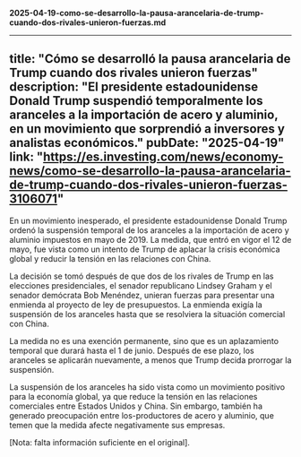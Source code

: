**2025-04-19-como-se-desarrollo-la-pausa-arancelaria-de-trump-cuando-dos-rivales-unieron-fuerzas.md**

---
title: "Cómo se desarrolló la pausa arancelaria de Trump cuando dos rivales unieron fuerzas"
description: "El presidente estadounidense Donald Trump suspendió temporalmente los aranceles a la importación de acero y aluminio, en un movimiento que sorprendió a inversores y analistas económicos."
pubDate: "2025-04-19"
link: "https://es.investing.com/news/economy-news/como-se-desarrollo-la-pausa-arancelaria-de-trump-cuando-dos-rivales-unieron-fuerzas-3106071"
---

En un movimiento inesperado, el presidente estadounidense Donald Trump ordenó la suspensión temporal de los aranceles a la importación de acero y aluminio impuestos en mayo de 2019. La medida, que entró en vigor el 12 de mayo, fue vista como un intento de Trump de aplacar la crisis económica global y reducir la tensión en las relaciones con China.

La decisión se tomó después de que dos de los rivales de Trump en las elecciones presidenciales, el senador republicano Lindsey Graham y el senador demócrata Bob Menéndez, unieran fuerzas para presentar una enmienda al proyecto de ley de presupuestos. La enmienda exigía la suspensión de los aranceles hasta que se resolviera la situación comercial con China.

La medida no es una exención permanente, sino que es un aplazamiento temporal que durará hasta el 1 de junio. Después de ese plazo, los aranceles se aplicarán nuevamente, a menos que Trump decida prorrogar la suspensión.

La suspensión de los aranceles ha sido vista como un movimiento positivo para la economía global, ya que reduce la tensión en las relaciones comerciales entre Estados Unidos y China. Sin embargo, también ha generado preocupación entre los-productores de acero y aluminio, que temen que la medida afecte negativamente sus empresas.

[Nota: falta información suficiente en el original].